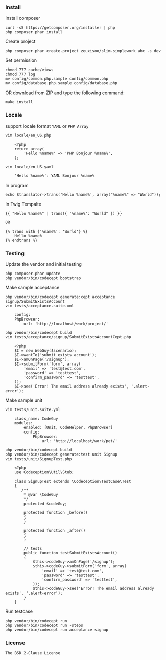 ### Install

Install composer

	curl -sS https://getcomposer.org/installer | php
	php composer.phar install

Create project

	php composer.phar create-project zeuxisoo/slim-simplework abc -s dev

Set permission

	chmod 777 cache/views
	chmod 777 log
	mv config/common.php.sample config/common.php
	mv config/database.php.sample config/database.php

OR download from ZIP and type the following command:

	make install

### Locale

support locale format `YAML` or `PHP Array`

	vim locale/en_US.php

		<?php
		return array(
			'Hello %name%' => 'PHP Bonjour %name%',
		);

	vim locale/en_US.yaml

		'Hello %name%': YAML Bonjour %name%

In program

	echo $translator->trans('Hello %name%', array("%name%" => "World"));

In Twig Tempalte

	{{ "Hello %name%" | trans({ '%name%': "World" }) }}

	OR

	{% trans with {'%name%': 'World'} %}
		Hello %name%
	{% endtrans %}

### Testing

Update the vendor and initial testing

	php composer.phar update
	php vendor/bin/codecept bootstrap

Make sample acceptance

	php vendor/bin/codecept generate:cept acceptance signup/SubmitExistsAccount
	vim tests/acceptance.suite.xml

		config:
        PhpBrowser:
            url: 'http://localhost/work/project/'

	php vendor/bin/codecept build
	vim tests/acceptance/signup/SubmitExistsAccountCept.php

		<?php
		$I = new WebGuy($scenario);
		$I->wantTo('submit exists account');
		$I->amOnPage('/signup');
		$I->submitForm('form', array(
			'email' => 'test@test.com',
			'password' => 'testtest',
			'confirm_password' => 'testtest',
		));
		$I->see('Error! The email address already exists', '.alert-error');

Make sample unit

	vim tests/unit.suite.yml

		class_name: CodeGuy
		modules:
		    enabled: [Unit, CodeHelper, PhpBrowser]
		    config:
		        PhpBrowser:
		            url: 'http://localhost/work/pet/'

	php vendor/bin/codecept build
	php vendor/bin/codecept generate:test unit Signup
	vim tests/unit/SignupTest.php

		<?php
		use Codeception\Util\Stub;

		class SignupTest extends \Codeception\TestCase\Test
		{
		   /**
		    * @var \CodeGuy
		    */
		    protected $codeGuy;

		    protected function _before()
		    {
		    }

		    protected function _after()
		    {
		    }

		    // tests
		    public function testSubmitExistsAccount()
		    {
		        $this->codeGuy->amOnPage('/signup');
		        $this->codeGuy->submitForm('form', array(
		            'email' => 'test@test.com',
		            'password' => 'testtest',
		            'confirm_password' => 'testtest',
		        ));
		        $this->codeGuy->see('Error! The email address already exists', '.alert-error');
		    }
		}

Run testcase

	php vendor/bin/codecept run
	php vendor/bin/codecept run -steps
	php vendor/bin/codecept run acceptance signup

### License

	The BSD 2-Clause License
